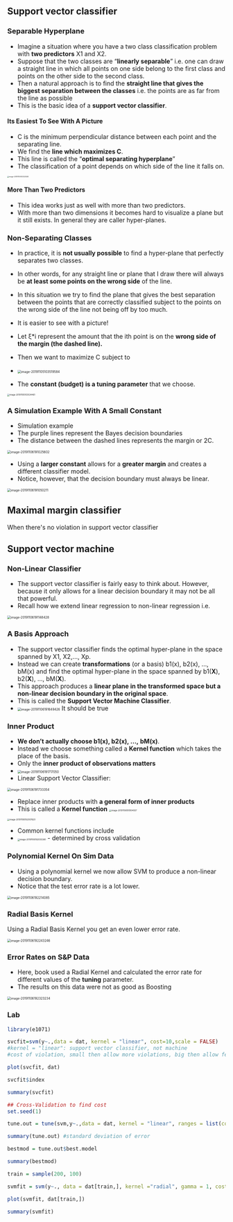## Support vector classifier

### Separable Hyperplane 

- Imagine a situation where you have a two class classification problem with **two predictors** X1 and X2.
- Suppose that the two classes are “**linearly separable**” i.e. one can draw a straight line in which all points on one side belong to the first class and points on the other side to the second class.
- Then a natural approach is to find the **straight line that gives the biggest separation between the classes** i.e. the points are as far from the line as possible
- This is the basic idea of a **support vector classifier**.

#### Its Easiest To See With A Picture  

- C is the minimum perpendicular distance between each point and the separating line.
- We find the **line which maximizes C**.
- This line is called the “**optimal separating hyperplane**”
- The classification of a point depends on which side of the line it falls on. 

<img src="1.04.09_Vector_Machines.assets/image-20191105103323530.png" alt="image-20191105103323530" style="zoom:25%;" />

#### More Than Two Predictors  

- This idea works just as well with more than two predictors. 
- With more than two dimensions it becomes hard to visualize a plane but it still exists. In general they are caller hyper-planes. 

### Non-Separating Classes  

- In practice, it is **not usually possible** to find a hyper-plane that perfectly separates two classes.
- In other words, for any straight line or plane that I draw there will always be **at least some points on the wrong side** of the line.
- In this situation we try to find the plane that gives the best separation between the points that are correctly classified subject to the points on the wrong side of the line not being off by too much.
- It is easier to see with a picture!

- Let ξ*i represent the amount that the ith point is on the **wrong side of the margin (the dashed line).**
- Then we want to maximize C subject to 
- <img src="1.04.09_Vector_Machines.assets/image-20191105103519584.png" alt="image-20191105103519584" style="zoom:50%;" />
- The **constant (budget) is a tuning parameter** that we choose.

<img src="1.04.09_Vector_Machines.assets/image-20191105103534461.png" alt="image-20191105103534461" style="zoom:33%;" />

### A Simulation Example With A Small Constant  

- Simulation example
- The purple lines represent the Bayes decision boundaries
- The distance between the dashed lines represents the margin or 2C.

<img src="1.04.09_Vector_Machines.assets/image-20191106191025602.png" alt="image-20191106191025602" style="zoom:50%;" />

- Using a **larger constant** allows for a **greater margin** and creates a different classifier model.
- Notice, however, that the decision boundary must always be linear.

<img src="1.04.09_Vector_Machines.assets/image-20191106191050211.png" alt="image-20191106191050211" style="zoom:50%;" />

## **Maximal margin classifier**

When there's no violation in support vector classifier

## Support vector machine

### Non-Linear Classifier  

- The support vector classifier is fairly easy to think about. However, because it only allows for a linear decision boundary it may not be all that powerful.
- Recall how we extend linear regression to non-linear regression i.e.

<img src="1.04.09_Vector_Machines.assets/image-20191106191148428.png" alt="image-20191106191148428" style="zoom:50%;" />

### A Basis Approach  

- The support vector classifier finds the optimal hyper-plane in the space spanned by X1, X2,…, Xp.
- Instead we can create **transformations** (or a basis) b1(x), b2(x), …, bM(x) and find the optimal hyper-plane in the space spanned by b1(**X**), b2(**X**), …, bM(**X**).
- This approach produces a **linear plane in the transformed space but a non-linear decision boundary in the original space**. 
- This is called the **Support Vector Machine Classifier**.
- <img src="1.04.09_Vector_Machines.assets/image-20191106191649426.png" alt="image-20191106191649426" style="zoom:50%;" /> It should be true

### Inner Product  

- **We don’t actually choose b1(x), b2(x), …,** **bM(x)**.
- Instead we choose something called a **Kernel function** which takes the place of the basis.
- Only the **inner product of observations matters** 
- <img src="1.04.09_Vector_Machines.assets/image-20191106191717050.png" alt="image-20191106191717050" style="zoom:50%;" />
- Linear Support Vector Classifier:

<img src="1.04.09_Vector_Machines.assets/image-20191106191733354.png" alt="image-20191106191733354" style="zoom:50%;" />

- Replace inner products with **a general form of inner products**
- This is called a **Kernel function** <img src="1.04.09_Vector_Machines.assets/image-20191106191954937.png" alt="image-20191106191954937" style="zoom:33%;" />

<img src="1.04.09_Vector_Machines.assets/image-20191106192007820.png" alt="image-20191106192007820" style="zoom:33%;" />

- Common kernel functions include
- <img src="1.04.09_Vector_Machines.assets/image-20191106192035380.png" alt="image-20191106192035380" style="zoom:33%;" />
  - determined by cross validation

### Polynomial Kernel On Sim Data  

- Using a polynomial kernel we now allow SVM to produce a non-linear decision boundary.
- Notice that the test error rate is a lot lower.

<img src="1.04.09_Vector_Machines.assets/image-20191106192214085.png" alt="image-20191106192214085" style="zoom:50%;" />

### Radial Basis Kernel  

Using a Radial Basis Kernel you get an even lower error rate.

<img src="1.04.09_Vector_Machines.assets/image-20191106192243246.png" alt="image-20191106192243246" style="zoom:50%;" />

### Error Rates on S&P Data  

- Here, book used a Radial Kernel and calculated the error rate for different values of the **tuning** parameter.
- The results on this data were not as good as Boosting

<img src="1.04.09_Vector_Machines.assets/image-20191106192323234.png" alt="image-20191106192323234" style="zoom:50%;" />

### Lab

```R
library(e1071)

svcfit=svm(y~.,data = dat, kernel = "linear", cost=10,scale = FALSE) 
#kernel = "linear": support vector classifier, not machine
#cost of violation, small then allow more violations, big then allow fewer violation, control the number of violations; in contract of "budget" 

plot(svcfit, dat)

svcfit$index

summary(svcfit)

## Cross-Validation to find cost
set.seed(1)

tune.out = tune(svm,y~.,data = dat, kernel = "linear", ranges = list(cost = c(0.001, 0.01, 0.1, 1, 5, 10, 100))) #10-fold cross validation

summary(tune.out) #standard deviation of error

bestmod = tune.out$best.model

summary(bestmod) 

train = sample(200, 100)

svmfit = svm(y~., data = dat[train,], kernel ="radial", gamma = 1, cost = 1) #support vector machine

plot(svmfit, dat[train,])

summary(svmfit)
```

